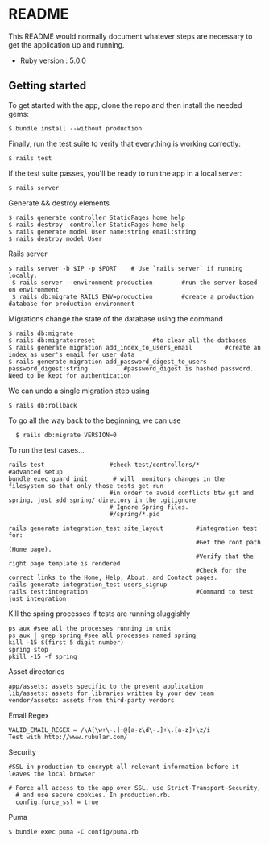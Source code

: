 # README

This README would normally document whatever steps are necessary to get the
application up and running.

* Ruby version : 5.0.0


## Getting started

To get started with the app, clone the repo and then install the needed gems:

```
$ bundle install --without production
```
Finally, run the test suite to verify that everything is working correctly:

```
$ rails test
```

If the test suite passes, you'll be ready to run the app in a local server:

```
$ rails server
```

Generate && destroy elements
```
$ rails generate controller StaticPages home help
$ rails destroy  controller StaticPages home help
$ rails generate model User name:string email:string
$ rails destroy model User

```
Rails server
```
$ rails server -b $IP -p $PORT    # Use `rails server` if running locally.
 $ rails server --environment production        #run the server based on environment
 $ rails db:migrate RAILS_ENV=production        #create a production database for production environment
```

Migrations change the state of the database using the command
```
$ rails db:migrate
$ rails db:migrate:reset                #to clear all the datbases
$ rails generate migration add_index_to_users_email         #create an index as user's email for user data
$ rails generate migration add_password_digest_to_users password_digest:string          #password_digest is hashed password. Need to be kept for authentication
```
We can undo a single migration step using
```
$ rails db:rollback
```
To go all the way back to the beginning, we can use
```
  $ rails db:migrate VERSION=0
```

To run the test cases...
```
rails test                  #check test/controllers/*
#advanced setup
bundle exec guard init       # will  monitors changes in the filesystem so that only those tests get run
                            #in order to avoid conflicts btw git and spring, just add spring/ directory in the .gitignore
                            # Ignore Spring files.
                            #/spring/*.pid

rails generate integration_test site_layout         #integration test for:
                                                    #Get the root path (Home page).
                                                    #Verify that the right page template is rendered.
                                                    #Check for the correct links to the Home, Help, About, and Contact pages.
rails generate integration_test users_signup
rails test:integration                              #Command to test just integration
```
Kill the spring processes if tests are running sluggishly

```
ps aux #see all the processes running in unix
ps aux | grep spring #see all processes named spring
kill -15 $(first 5 digit number)
spring stop
pkill -15 -f spring
```
Asset directories
```
app/assets: assets specific to the present application
lib/assets: assets for libraries written by your dev team
vendor/assets: assets from third-party vendors
```
Email Regex
```
VALID_EMAIL_REGEX = /\A[\w+\-.]+@[a-z\d\-.]+\.[a-z]+\z/i
Test with http://www.rubular.com/
```
Security
```
#SSL in production to encrypt all relevant information before it leaves the local browser

# Force all access to the app over SSL, use Strict-Transport-Security,
  # and use secure cookies. In production.rb.
  config.force_ssl = true

```

Puma
```
$ bundle exec puma -C config/puma.rb
```